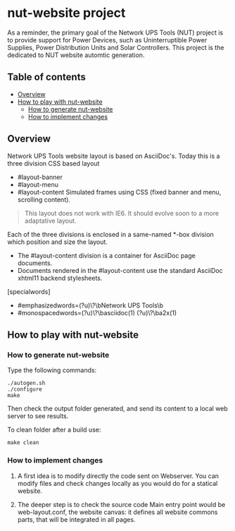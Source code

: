 # nut-website project

As a reminder, the primary goal of the Network UPS Tools (NUT) project is to provide support for Power Devices, such as Uninterruptible Power Supplies, Power Distribution Units and Solar Controllers.
This project is the dedicated to NUT website automtic generation.

## Table of contents

* [Overview](#overview)
* [How to play with nut-website](#how-to-play-with-nut-website)
  * [How to generate nut-website](#how-to-generate-nut-website)
  * [How to implement changes](#how-to-implement-changes)

## Overview
Network UPS Tools website layout is based on AsciiDoc's.
Today this is a three division CSS based layout
* #layout-banner
* #layout-menu
* #layout-content
Simulated frames using CSS (fixed banner and menu, scrolling content).
> This layout does not work with IE6.
> It should evolve soon to a more adaptative layout.

Each of the three divisions is enclosed in a same-named *-box division which position and size the layout.
* The #layout-content division is a container for AsciiDoc page documents.
* Documents rendered in the #layout-content use the standard AsciiDoc xhtml11 backend stylesheets.

[specialwords]
* #emphasizedwords=(?u)\\?\bNetwork UPS Tools\b
* #monospacedwords=(?u)\\?\basciidoc\(1\) (?u)\\?\ba2x\(1\)

## How to play with nut-website

### How to generate nut-website

Type the following commands:

```
./autogen.sh
./configure
make
```

Then check the output folder generated, and send its content to a local web server to see results.

To clean folder after a build use:

```
make clean
```


### How to implement changes

1. A first idea is to modify directly the code sent on Webserver. You can modify
files and check changes locally as you would do for a statical website.

2. The deeper step is to check the source code
Main entry point would be web-layout.conf, the website canvas: it defines all
website commons parts, that will be integrated in all pages.
